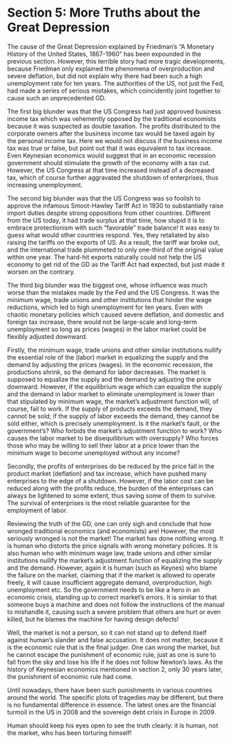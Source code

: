 # Section 5: More Truths about the Great Depression

The cause of the Great Depression explained by Friedman’s “A Monetary History of the United States, 1867-1960” has been expounded in the previous section. However, this terrible story had more tragic developments, because Friedman only explained the phenomena of overproduction and severe deflation, but did not explain why there had been such a high unemployment rate for ten years. The authorities of the US, not just the Fed, had made a series of serious mistakes, which coincidently joint together to cause such an unprecedented GD.

The first big blunder was that the US Congress had just approved business income tax which was vehemently opposed by the traditional economists because it was suspected as double taxation. The profits distributed to the corporate owners after the business income tax would be taxed again by the personal income tax. Here we would not discuss if the business income tax was true or false, but point out that it was equivalent to tax increase. Even Keynesian economics would suggest that in an economic recession government should stimulate the growth of the economy with a tax cut. However, the US Congress at that time increased instead of a decreased tax, which of course further aggravated the shutdown of enterprises, thus increasing unemployment.

The second big blunder was that the US Congress was so foolish to approve the infamous Smoot-Hawley Tariff Act in 1930 to substantially raise import duties despite strong oppositions from other countries. Different from the US today, it had trade surplus at that time, how stupid it is to embrace protectionism with such “favorable” trade balance! It was easy to guess what would other countries respond. Yes, they retaliated by also raising the tariffs on the exports of US. As a result, the tariff war broke out, and the international trade plummeted to only one-third of the original value within one year. The hard-hit exports naturally could not help the US economy to get rid of the GD as the Tariff Act had expected, but just made it worsen on the contrary.

The third big blunder was the biggest one, whose influence was much worse than the mistakes made by the Fed and the US Congress. It was the minimum wage, trade unions and other institutions that hinder the wage reductions, which led to high unemployment for ten years. Even with chaotic monetary policies which caused severe deflation, and domestic and foreign tax increase, there would not be large-scale and long-term unemployment so long as prices (wages) in the labor market could be flexibly adjusted downward.

Firstly, the minimum wage, trade unions and other similar institutions nullify the essential role of the (labor) market in equalizing the supply and the demand by adjusting the prices (wages).  In the economic recession, the productions shrink, so the demand for labor decreases. The market is supposed to equalize the supply and the demand by adjusting the price downward. However, if the equilibrium wage which can equalize the supply and the demand in labor market to eliminate unemployment is lower than that stipulated by minimum wage, the market’s adjustment function will, of course, fail to work. If the supply of products exceeds the demand, they cannot be sold; if the supply of labor exceeds the demand, they cannot be sold either, which is precisely unemployment. Is it the market’s fault, or the government’s? Who forbids the market’s adjustment function to work? Who causes the labor market to be disequilibrium with oversupply? Who forces those who may be willing to sell their labor at a price lower than the minimum wage to become unemployed without any income?

Secondly, the profits of enterprises do be reduced by the price fall in the product market (deflation) and tax increase, which have pushed many enterprises to the edge of a shutdown. However, if the labor cost can be reduced along with the profits reduce, the burden of the enterprises can always be lightened to some extent, thus saving some of them to survive. The survival of enterprises is the most reliable guarantee for the employment of labor.

Reviewing the truth of the GD, one can only sigh and conclude that how wronged traditional economics (and economists) are! However, the most seriously wronged is not the market! The market has done nothing wrong. It is human who distorts the price signals with wrong monetary policies. It is also human who with minimum wage law, trade unions and other similar institutions nullify the market’s adjustment function of equalizing the supply and the demand. However, again it is human (such as Keynes) who blame the failure on the market, claiming that if the market is allowed to operate freely, it will cause insufficient aggregate demand, overproduction, high unemployment etc. So the government needs to be like a hero in an economic crisis, standing up to correct market’s errors. It is similar to that someone buys a machine and does not follow the instructions of the manual to mishandle it, causing such a severe problem that others are hurt or even killed, but he blames the machine for having design defects!

Well, the market is not a person, so it can not stand up to defend itself against human’s slander and false accusation. It does not matter, because it is the economic rule that is the final judger. One can wrong the market, but he cannot escape the punishment of economic rule, just as one is sure to fall from the sky and lose his life if he does not follow Newton’s laws. As the history of Keynesian economics mentioned in section 2, only 30 years later, the punishment of economic rule had come.

Until nowadays, there have been such punishments in various countries around the world. The specific plots of tragedies may be different, but there is no fundamental difference in essence. The latest ones are the financial turmoil in the US in 2008 and the sovereign debt crisis in Europe in 2009.

Human should keep his eyes open to see the truth clearly: it is human, not the market, who has been torturing himself!

